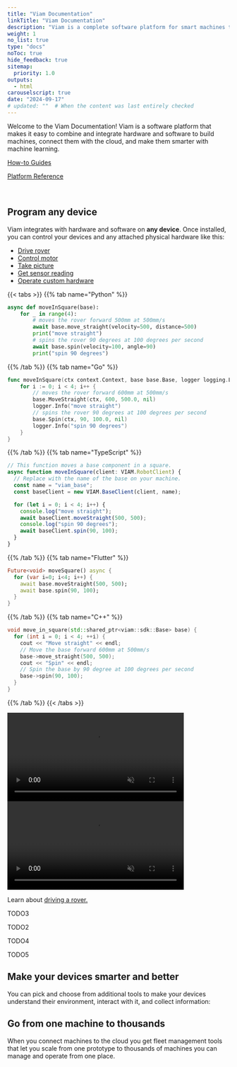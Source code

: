 ```yaml
---
title: "Viam Documentation"
linkTitle: "Viam Documentation"
description: "Viam is a complete software platform for smart machines that runs on any 64-bit Linux OS and macOS."
weight: 1
no_list: true
type: "docs"
noToc: true
hide_feedback: true
sitemap:
  priority: 1.0
outputs:
  - html
carouselscript: true
date: "2024-09-17"
# updated: ""  # When the content was last entirely checked
---
```


<div class="max-page">
  <p>
    Welcome to the Viam Documentation!
    Viam is a software platform that makes it easy to combine and integrate hardware and software to build machines, connect them with the cloud, and make them smarter with machine learning.
  </p>
  <div class="cards max-page use-cases aligncenter">
    <div class="front-card-container">
      <div class="hover-card primary">
        <a href="how-tos/" class="noanchor">
        <div>
          <p>How-to Guides</p>
        </div>
      </a>
      </div>
      <div class="hover-card">
        <a href="platform/" class="noanchor"><div>
        <p>Platform Reference</p></div>
        </a>
      </div>
    </div>
  </div>
</div>
<br>
<div class="max-page">
  <h2 class="frontpage-headers">Program any device</h2>
  <p>
    Viam integrates with hardware and software on <b>any device</b>. Once installed, you can control your devices and any attached physical hardware like this:
  </p>

<div class="table front-page">
  <ul class="nav nav-tabs" id="tab-tabset--program" role="tablist">
    <li class="nav-item"><a data-toggle="tab" class="nav-link active" data-td-tp-persist="Drive rover" data-bs-toggle="tab" data-bs-target="#tabset--program-0" href="#tabset--program-0" role="tab" aria-controls="tabset--program-0" aria-selected="true">Drive rover</a></li>
    <li class="nav-item"><a data-toggle="tab" class="nav-link" data-td-tp-persist="Control motor" data-bs-toggle="tab" data-bs-target="#tabset--program-1" href="#tabset--program-1" role="tab" aria-controls="tabset--program-1">Control motor</a></li>
    <li class="nav-item"><a data-toggle="tab" class="nav-link" data-td-tp-persist="Take picture" data-bs-toggle="tab" data-bs-target="#tabset--program-2" href="#tabset--program-2" role="tab" aria-controls="tabset--program-2">Take picture</a></li>
    <li class="nav-item"><a data-toggle="tab" class="nav-link" data-td-tp-persist="Get sensor reading" data-bs-toggle="tab" data-bs-target="#tabset--program-3" href="#tabset--program-3" role="tab" aria-controls="tabset--program-3">Get sensor reading</a></li>
    <li class="nav-item"><a data-toggle="tab" class="nav-link" data-td-tp-persist="Operate custom hardware" data-bs-toggle="tab" data-bs-target="#tabset--program-4" href="#tabset--program-4" role="tab" aria-controls="tabset--program-4">Operate custom hardware</a></li>
  </ul>
  <div class="tab-content" id="tab-content-tabset--program">
    <div id="tabset--program-0" class="tab-pane show active" role="tabpanel" aria-labelledby="tabset--program-0" style="min-height: ">
      <span>
      <div>
{{< tabs >}}
{{% tab name="Python" %}}

```python {class="dark"}
async def moveInSquare(base):
    for _ in range(4):
        # moves the rover forward 500mm at 500mm/s
        await base.move_straight(velocity=500, distance=500)
        print("move straight")
        # spins the rover 90 degrees at 100 degrees per second
        await base.spin(velocity=100, angle=90)
        print("spin 90 degrees")
```

{{% /tab %}}
{{% tab name="Go" %}}

```go {class="dark"}
func moveInSquare(ctx context.Context, base base.Base, logger logging.Logger) {
    for i := 0; i < 4; i++ {
        // moves the rover forward 600mm at 500mm/s
        base.MoveStraight(ctx, 600, 500.0, nil)
        logger.Info("move straight")
        // spins the rover 90 degrees at 100 degrees per second
        base.Spin(ctx, 90, 100.0, nil)
        logger.Info("spin 90 degrees")
    }
}
```

{{% /tab %}}
{{% tab name="TypeScript" %}}

```ts {class="dark"}
// This function moves a base component in a square.
async function moveInSquare(client: VIAM.RobotClient) {
  // Replace with the name of the base on your machine.
  const name = "viam_base";
  const baseClient = new VIAM.BaseClient(client, name);

  for (let i = 0; i < 4; i++) {
    console.log("move straight");
    await baseClient.moveStraight(500, 500);
    console.log("spin 90 degrees");
    await baseClient.spin(90, 100);
  }
}
```

{{% /tab %}}
{{% tab name="Flutter" %}}

```dart {class="dark"}
Future<void> moveSquare() async {
  for (var i=0; i<4; i++) {
    await base.moveStraight(500, 500);
    await base.spin(90, 100);
  }
}
```

{{% /tab %}}
{{% tab name="C++" %}}

```cpp {class="dark"}
void move_in_square(std::shared_ptr<viam::sdk::Base> base) {
  for (int i = 0; i < 4; ++i) {
    cout << "Move straight" << endl;
    // Move the base forward 600mm at 500mm/s
    base->move_straight(500, 500);
    cout << "Spin" << endl;
    // Spin the base by 90 degree at 100 degrees per second
    base->spin(90, 100);
  }
}
```
{{% /tab %}}
{{< /tabs >}}
  </div>
  <div class="gif"><video autoplay="" loop="" muted="" playsinline="" alt="Overhead view of the Viam Rover showing it as it drives in a square." width="100%" style="max-width:400px" class="lozad" data-loaded="true"><source data-src="/tutorials/try-viam-sdk/image1.webm" type="video/webm" src="/tutorials/try-viam-sdk/image1.webm"><source data-src="/tutorials/try-viam-sdk/image1.mp4" type="video/mp4" src="/tutorials/try-viam-sdk/image1.mp4">There should have been a video here but your browser does not seem to support it.</video><noscript><video autoplay loop muted playsinline alt="Overhead view of the Viam Rover showing it as it drives in a square." width=100% style=max-width:400px><source data-src=/tutorials/try-viam-sdk/image1.webm type=video/webm><source data-src=/tutorials/try-viam-sdk/image1.mp4 type=video/mp4>There should have been a video here but your browser does not seem to support it.</video></noscript></div>
  </span>
  <p>Learn about <a href="/how-tos/drive-rover/">driving a rover.</a></p>
</div>
    <div id="tabset--program-1" class="tab-pane" role="tabpanel" aria-labelledby="tabset--program-1" style="min-height: ">
      <p>TODO3</p>
    </div>
    <div id="tabset--program-2" class="tab-pane" role="tabpanel" aria-labelledby="tabset--program-2" style="min-height: ">
      <p>TODO2</p>
    </div>
    <div id="tabset--program-3" class="tab-pane" role="tabpanel" aria-labelledby="tabset--program-3" style="min-height: ">
      <p>TODO4</p>
    </div>
    <div id="tabset--program-4" class="tab-pane" role="tabpanel" aria-labelledby="tabset--program-4" style="min-height: ">
      <p>TODO5</p>
    </div>
  </div>
</div>
</div>
<div class="max-page">
  <h2 class="frontpage-headers">Make your devices smarter and better</h2>
  <p>
    You can pick and choose from additional tools to make your devices understand their environment, interact with it, and collect information:
  </p>
</div>
<div class="max-page">
  <h2 class="frontpage-headers">Go from one machine to thousands</h2>
  <p>
    When you connect machines to the cloud you get fleet management tools that let you scale from one prototype to thousands of machines you can manage and operate from one place.
  </p>
</div>